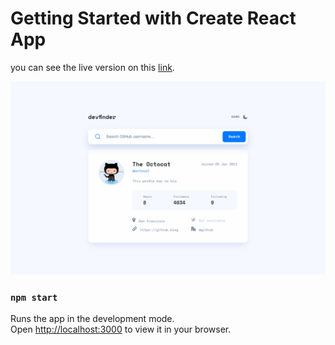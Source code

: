 # Getting Started with Create React App

you can see the live version on this [link](https://github-user-search-app-mkajs.netlify.app/).

![Design preview](./screen_1.png)

### `npm start`

Runs the app in the development mode.\
Open [http://localhost:3000](http://localhost:3000) to view it in your browser.
